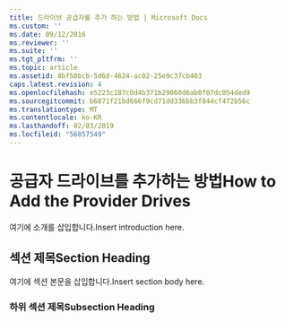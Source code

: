 ```yaml
---
title: 드라이브 공급자를 추가 하는 방법 | Microsoft Docs
ms.custom: ''
ms.date: 09/12/2016
ms.reviewer: ''
ms.suite: ''
ms.tgt_pltfrm: ''
ms.topic: article
ms.assetid: 8bf50bcb-5d6d-4624-ac02-25e9c37cb403
caps.latest.revision: 4
ms.openlocfilehash: e5223c187c0d4b371b29060d6ab0f07dc054ded9
ms.sourcegitcommit: b6871f21bd666f9cd71dd336bb3f844cf472b56c
ms.translationtype: MT
ms.contentlocale: ko-KR
ms.lasthandoff: 02/03/2019
ms.locfileid: "56857549"
---
```

# <a name="how-to-add-the-provider-drives"></a><span data-ttu-id="788a1-102">공급자 드라이브를 추가하는 방법</span><span class="sxs-lookup"><span data-stu-id="788a1-102">How to Add the Provider Drives</span></span>

<span data-ttu-id="788a1-103">여기에 소개를 삽입합니다.</span><span class="sxs-lookup"><span data-stu-id="788a1-103">Insert introduction here.</span></span>

## <a name="section-heading"></a><span data-ttu-id="788a1-104">섹션 제목</span><span class="sxs-lookup"><span data-stu-id="788a1-104">Section Heading</span></span>

 <span data-ttu-id="788a1-105">여기에 섹션 본문을 삽입합니다.</span><span class="sxs-lookup"><span data-stu-id="788a1-105">Insert section body here.</span></span>

### <a name="subsection-heading"></a><span data-ttu-id="788a1-106">하위 섹션 제목</span><span class="sxs-lookup"><span data-stu-id="788a1-106">Subsection Heading</span></span>
